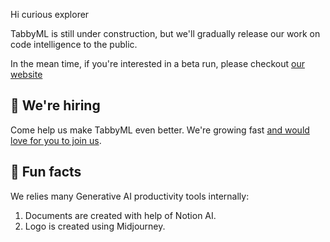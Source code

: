Hi curious explorer

TabbyML is still under construction, but we'll gradually release our work on code intelligence to the public.

In the mean time, if you're interested in a beta run, please checkout [our website](https://tabbyml.com)

## 🙋 We're hiring
Come help us make TabbyML even better. We're growing fast [and would love for you to join us](https://tabbyml.notion.site/Careers-35b1a77f3d1743d9bae06b7d6d5b814a).

## 👻 Fun facts
We relies many Generative AI productivity tools internally:
1. Documents are created with help of Notion AI.
2. Logo is created using Midjourney.

